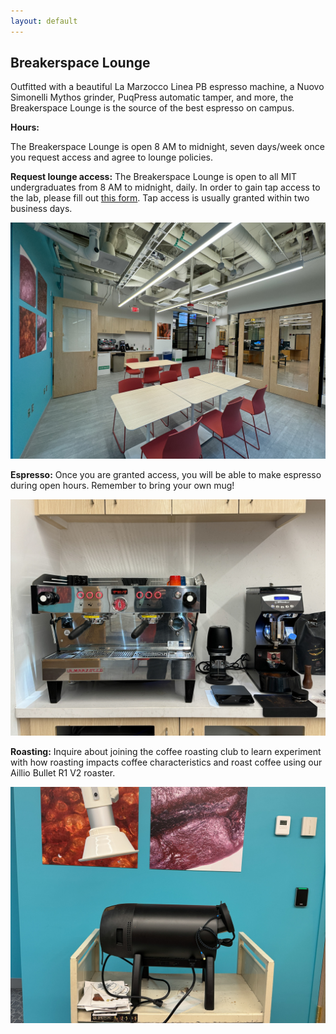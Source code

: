 ```yaml
---
layout: default
---
```


## Breakerspace Lounge

Outfitted with a beautiful La Marzocco Linea PB espresso machine, a Nuovo Simonelli Mythos grinder, PuqPress automatic tamper, and more, the Breakerspace Lounge is the source of the best espresso on campus.

**Hours:** 

The Breakerspace Lounge is open 8 AM to midnight, seven days/week once you request access and agree to lounge policies. 


**Request lounge access:** The Breakerspace Lounge is open to all MIT undergraduates from 8 AM to midnight, daily. In order to gain tap access to the lab, please fill out [this form](https://forms.gle/1pd59bjGXiPnehDL9). Tap access is usually granted within two business days. 

![Breakerspace Lounge](./assets/img/lounge.JPG)


**Espresso:** Once you are granted access, you will be able to make espresso during open hours. Remember to bring  your own mug!

![Our La Marzocco Linea PB espresso machine](./assets/img/espresso_machine.JPG)

**Roasting:** Inquire about joining the coffee roasting club to learn experiment with how roasting impacts coffee characteristics and roast coffee using our Aillio Bullet R1 V2 roaster.

![Aillio Bullet R1 V2 roaster](./assets/img/roaster.JPG)

